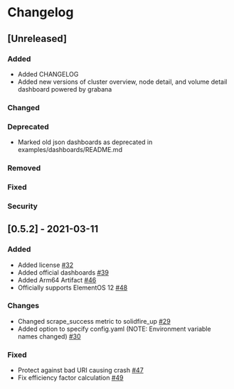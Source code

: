# Changelog
<!-- https://keepachangelog.com/en/1.0.0/

Types of Changes:
Added - for new features.
Changed - for changes in existing functionality.
Deprecated - for soon-to-be removed features.
Removed - for now removed features.
Fixed - for any bug fixes.
Security - in case of vulnerabilities.

Example Format Below:

## [0.0.7] - 2015-02-16
### Added
- Link, and make it obvious that date format is ISO 8601.

### Changed
- Clarified the section on "Is there a standard change log format?".

### Fixed
- Fix Markdown links to tag comparison URL with footnote-style links.
-->
## [Unreleased]

### Added
- Added CHANGELOG
- Added new versions of cluster overview, node detail, and volume detail dashboard powered by grabana
### Changed

### Deprecated
- Marked old json dashboards as deprecated in examples/dashboards/README.md
### Removed
### Fixed
### Security

## [0.5.2] - 2021-03-11

### Added
- Added license [#32](https://github.com/mjavier2k/solidfire-exporter/pull/32)
- Added official dashboards [#39](https://github.com/mjavier2k/solidfire-exporter/pull/39)
- Added Arm64 Artifact [#46](https://github.com/mjavier2k/solidfire-exporter/pull/46)
- Officially supports ElementOS 12 [#48](https://github.com/mjavier2k/solidfire-exporter/pull/48)

### Changes
- Changed scrape_success metric to solidfire_up [#29](https://github.com/mjavier2k/solidfire-exporter/pull/29)
- Added option to specify config.yaml (NOTE: Environment variable names changed) [#30](https://github.com/mjavier2k/solidfire-exporter/pull/30)

### Fixed
- Protect against bad URI causing crash [#47](https://github.com/mjavier2k/solidfire-exporter/pull/47)
- Fix efficiency factor calculation [#49](https://github.com/mjavier2k/solidfire-exporter/pull/49)
